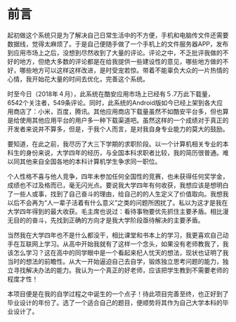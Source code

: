 # 前言

起初做这个系统只是为了解决自己日常生活中的不方便，手机和电脑传文件还需要数据线，觉得太麻烦了。于是自己便随手做了一个手机上的文件服务器APP，发布到应用市场上之后，没想到尽然收到了大量的评论。评论之中，不乏批评我做的不好的地方，但绝大多数的评论都是在给我提供一些建设性的意见，哪些地方做的不好，哪些地方可以这样这样改进，是时受宠若惊。带着不能辜负大众的一片热情的心情，我开始花大量的时间去优化，完善这个系统。

时至今日（2018年４月），此系统在酷安应用市场上已经有５.7万此下载量，6542个关注者，549条评论。同时，此系统的Android版如今已经上架到各大应用商店了：小米，百度，腾讯。其他应用商店下载量虽然不如酷安平台多，但也算是给使用其他应用平台的用户多一种下载渠道吧。虽然这样的一个成绩对于真正的开发者来说并不算多，但是，于我个人而言，是对我自身专业能力的莫大的鼓励。

要知道，在此之前，我尽历了大三下学期的求职阶段。以一个计算机相关专业的本科生的身份来说，大学四年的经历，与全国本科求职者比较，我的简历很普通。难以同其他来自全国各地的本科计算机学生争求同一职位。

个人性格不喜与他人竞争，四年未参加任何全国性的竞赛，也未获得任何奖学金，成绩也不过及格而已，毫无闪光点。要说我大学四年有何收获，我想应该是想明白了一些人或事，找到了自己奋斗的理由，给自己的的人生定义了价值取向。我想我以后不会再为“人一辈子活着有什么意义”之类的问题所困扰了。私以为这才是我在大学四年得到的最大收获。毛主席也说过：看待事物要优先抓住主要矛盾。相比漫无目的的奋斗，先找到正确的方向才是我大学阶段亟待解决的主要矛盾。

当然我在大学四年也不是什么都没干，相比课堂和书本上的学习，我更喜欢自己动手在互联网上学习。从高中开始我就有了这样一个念头，如果没有老师教我了，我该怎么学习？这在高中的同学眼中是一个看起来杞人忧天的想法，现状也证明了我当时的想法的前瞻性。从大一开始逼迫自己去自学，锻炼独立思考问题的能力，独立寻找解决办法的能力。我认为一个真正的好老师，应该把学生教到不需要老师的程度才性！

本项目便是在我的自学过程之中诞生的一个点子！待此项目完善至终，也正好到了毕业设计的年份了。选了一个适合自己的题目，便顺势将其作为自己大学本科的毕业设计了。